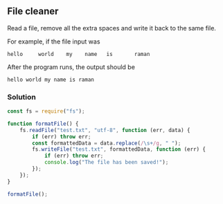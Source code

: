 ## File cleaner

Read a file, remove all the extra spaces and write it back to the same file.

For example, if the file input was

```
hello     world    my    name   is       raman
```

After the program runs, the output should be

```
hello world my name is raman
```

### Solution

```js
const fs = require("fs");

function formatFile() {
	fs.readFile("test.txt", "utf-8", function (err, data) {
		if (err) throw err;
		const formattedData = data.replace(/\s+/g, " ");
		fs.writeFile("test.txt", formattedData, function (err) {
			if (err) throw err;
			console.log("The file has been saved!");
		});
	});
}

formatFile();
```
